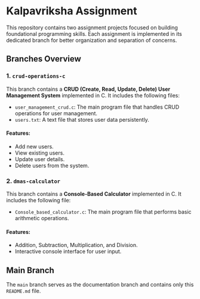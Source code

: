 # Kalpavriksha Assignment

This repository contains two assignment projects focused on building foundational programming skills. Each assignment is implemented in its dedicated branch for better organization and separation of concerns.


## Branches Overview

### 1. `crud-operations-c`
This branch contains a **CRUD (Create, Read, Update, Delete) User Management System** implemented in C. It includes the following files:
- `user_management_crud.c`: The main program file that handles CRUD operations for user management.
- `users.txt`: A text file that stores user data persistently.

#### Features:
- Add new users.
- View existing users.
- Update user details.
- Delete users from the system.

### 2. `dmas-calculator`
This branch contains a **Console-Based Calculator** implemented in C. It includes the following file:
- `Console_based_calculator.c`: The main program file that performs basic arithmetic operations.

#### Features:
- Addition, Subtraction, Multiplication, and Division.
- Interactive console interface for user input.

## Main Branch
The `main` branch serves as the documentation branch and contains only this `README.md` file.
